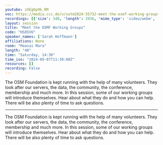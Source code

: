 ```yaml
---
youtube: zXEg6p9k_RM
voc: https://media.ccc.de/v/sotm2024-55732-meet-the-osmf-working-groups
recordings: [{'size': 340, 'length': 2936, 'mime_type': 'video/webm', 'language': 'eng', 'filename': 'sotm2024-55732-eng-Meet_the_OSMF_Working_Groups_webm-hd.webm', 'state': 'new', 'folder': 'webm-hd', 'high_quality': True, 'width': 1920, 'height': 1080, 'updated_at': '2024-11-17T19:27:33.773+01:00', 'recording_url': 'https://cdn.media.ccc.de/events/sotm/2024/webm-hd/sotm2024-55732-eng-Meet_the_OSMF_Working_Groups_webm-hd.webm', 'url': 'https://api.media.ccc.de/public/recordings/81551', 'event_url': 'https://api.media.ccc.de/public/events/aa50a7ef-970a-5f74-96af-3f5e90e56d9a', 'conference_url': 'https://api.media.ccc.de/public/conferences/sotm2024'}, {'size': 131, 'length': 2936, 'mime_type': 'video/webm', 'language': 'eng', 'filename': 'sotm2024-55732-eng-Meet_the_OSMF_Working_Groups_webm-sd.webm', 'state': 'new', 'folder': 'webm-sd', 'high_quality': False, 'width': 720, 'height': 576, 'updated_at': '2024-11-17T18:50:29.385+01:00', 'recording_url': 'https://cdn.media.ccc.de/events/sotm/2024/webm-sd/sotm2024-55732-eng-Meet_the_OSMF_Working_Groups_webm-sd.webm', 'url': 'https://api.media.ccc.de/public/recordings/81550', 'event_url': 'https://api.media.ccc.de/public/events/aa50a7ef-970a-5f74-96af-3f5e90e56d9a', 'conference_url': 'https://api.media.ccc.de/public/conferences/sotm2024'}, {'size': 133, 'length': 2936, 'mime_type': 'video/mp4', 'language': 'eng', 'filename': 'sotm2024-55732-eng-Meet_the_OSMF_Working_Groups_sd.mp4', 'state': 'new', 'folder': 'h264-sd', 'high_quality': False, 'width': 720, 'height': 576, 'updated_at': '2024-11-17T18:31:26.391+01:00', 'recording_url': 'https://cdn.media.ccc.de/events/sotm/2024/h264-sd/sotm2024-55732-eng-Meet_the_OSMF_Working_Groups_sd.mp4', 'url': 'https://api.media.ccc.de/public/recordings/81549', 'event_url': 'https://api.media.ccc.de/public/events/aa50a7ef-970a-5f74-96af-3f5e90e56d9a', 'conference_url': 'https://api.media.ccc.de/public/conferences/sotm2024'}, {'size': 44, 'length': 2936, 'mime_type': 'audio/mpeg', 'language': 'eng', 'filename': 'sotm2024-55732-eng-Meet_the_OSMF_Working_Groups_mp3.mp3', 'state': 'new', 'folder': 'mp3', 'high_quality': False, 'width': 0, 'height': 0, 'updated_at': '2024-11-17T18:25:36.302+01:00', 'recording_url': 'https://cdn.media.ccc.de/events/sotm/2024/mp3/sotm2024-55732-eng-Meet_the_OSMF_Working_Groups_mp3.mp3', 'url': 'https://api.media.ccc.de/public/recordings/81548', 'event_url': 'https://api.media.ccc.de/public/events/aa50a7ef-970a-5f74-96af-3f5e90e56d9a', 'conference_url': 'https://api.media.ccc.de/public/conferences/sotm2024'}, {'size': 531, 'length': 2936, 'mime_type': 'video/mp4', 'language': 'eng', 'filename': 'sotm2024-55732-eng-Meet_the_OSMF_Working_Groups_hd.mp4', 'state': 'new', 'folder': 'h264-hd', 'high_quality': True, 'width': 1920, 'height': 1080, 'updated_at': '2024-11-17T18:22:53.061+01:00', 'recording_url': 'https://cdn.media.ccc.de/events/sotm/2024/h264-hd/sotm2024-55732-eng-Meet_the_OSMF_Working_Groups_hd.mp4', 'url': 'https://api.media.ccc.de/public/recordings/81547', 'event_url': 'https://api.media.ccc.de/public/events/aa50a7ef-970a-5f74-96af-3f5e90e56d9a', 'conference_url': 'https://api.media.ccc.de/public/conferences/sotm2024'}]
layout: session
title: "Meet the OSMF Working Groups"
code: "HS8SVU"
speaker_names: ['Sarah Hoffmann']
affiliations: None
room: "Maasai Mara"
length: "40"
time: "Saturday, 14:30"
time_iso: "2024-09-07T11:30:00Z"
resources: []
recording: False
---
```


The OSM Foundation is kept running with the help of many volunteers. They look after our servers, the data, the community, the conference, membership and much more. In this session, some of our working groups will introduce themselves. Hear about what they do and how you can help. There will be also plenty of time to ask questions.

<hr>

The OSM Foundation is kept running with the help of many volunteers. They look after our servers, the data, the community, the conference, membership and much more. In this session, some of our working groups will introduce themselves. Hear about what they do and how you can help. There will be also plenty of time to ask questions.

